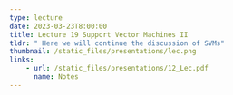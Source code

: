 ```yaml
---
type: lecture
date: 2023-03-23T8:00:00
title: Lecture 19 Support Vector Machines II
tldr: " Here we will continue the discussion of SVMs"
thumbnail: /static_files/presentations/lec.png
links: 
    - url: /static_files/presentations/12_Lec.pdf
      name: Notes
---
```

<!--**Suggested Readings:**
- [Imbalanced Class (Colab)](https://colab.research.google.com/drive/1mK5sPFS3hfBLo2yFGLrNFK9FyDZOmP64?usp=sharing)-->

